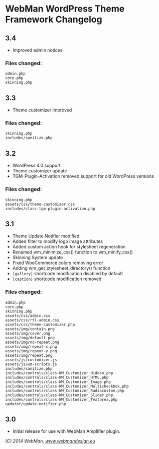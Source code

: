 # WebMan WordPress Theme Framework Changelog

## 3.4

* Improved admin notices

### Files changed:
	admin.php
	core.php
	skinning.php


## 3.3

* Theme customizer improved

### Files changed:
	skinning.php
	includes/sanitize.php


## 3.2

* WordPress 4.0 support
* Theme customizer update
* TGM-Plugin-Activation removed support for old WordPress versions

### Files changed:
	skinning.php
	assets/css/theme-customizer.css
	includes/class-tgm-plugin-activation.php


## 3.1

* Theme Update Notifier modified
* Added filter to modify logo image attributes
* Added custom action hook for stylesheet regeneration
* Renamed wm_minimize_css() function to wm_minify_css()
* Skinning System update
* Fixed WooCommerce colors removing error
* Adding wm_get_stylesheet_directory() function
* `[gallery]` shortcode modification disabled by default
* `[caption]` shortcode modification removed

### Files changed:
	admin.php
	core.php
	skinning.php
	assets/css/admin.css
	assets/css/rtl-admin.css
	assets/css/theme-customizer.php
	assets/img/contain.png
	assets/img/cover.png
	assets/img/default.png
	assets/img/no-repeat.png
	assets/img/repeat-x.png
	assets/img/repeat-y.png
	assets/img/repeat.png
	assets/js/customizer.js
	assets/js/wm-scripts.js
	includes/sanitize.php
	includes/controls/class-WM_Customizer_Hidden.php
	includes/controls/class-WM_Customizer_HTML.php
	includes/controls/class-WM_Customizer_Image.php
	includes/controls/class-WM_Customizer_Multicheckbox.php
	includes/controls/class-WM_Customizer_Radiocustom.php
	includes/controls/class-WM_Customizer_Slider.php
	includes/controls/class-WM_Customizer_Textarea.php
	updater/update-notifier.php


## 3.0

* Initial release for use with WebMan Amplifier plugin.


*(C) 2014 WebMan, www.webmandesign.eu*